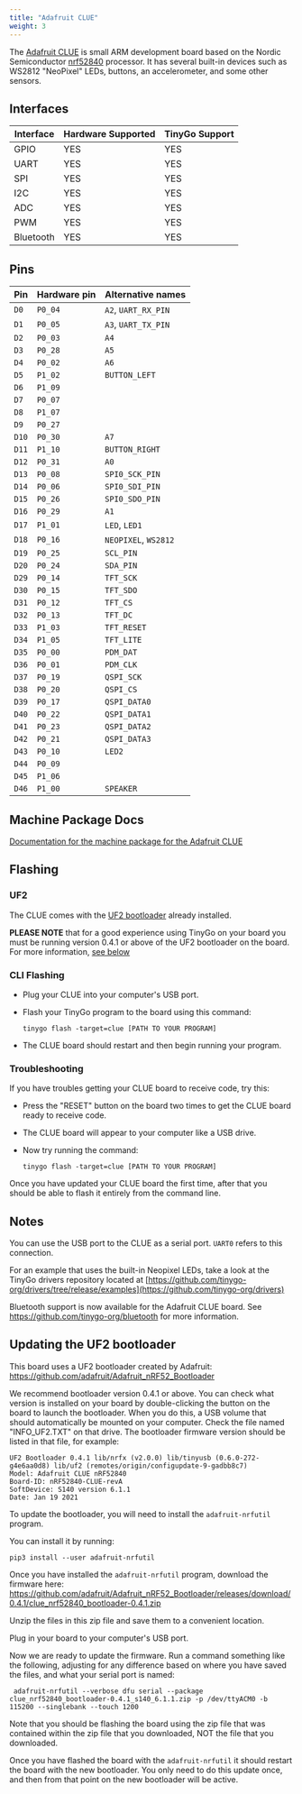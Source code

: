 ```yaml
---
title: "Adafruit CLUE"
weight: 3
---
```


The [Adafruit CLUE](https://www.adafruit.com/product/4500) is small ARM development board based on the Nordic Semiconductor [nrf52840](https://www.nordicsemi.com/eng/Products/nRF52840) processor. It has several built-in devices such as WS2812 "NeoPixel" LEDs, buttons, an accelerometer, and some other sensors.

## Interfaces

| Interface | Hardware Supported | TinyGo Support |
| --------- | ------------- | ----- |
| GPIO      | YES | YES |
| UART      | YES | YES |
| SPI      | YES | YES |
| I2C      | YES | YES |
| ADC      | YES | YES |
| PWM      | YES | YES |
| Bluetooth      | YES | YES |

## Pins

| Pin               | Hardware pin | Alternative names |
| ----------------- | ------------ | ----------------- |
| `D0`              | `P0_04`      | `A2`, `UART_RX_PIN` |
| `D1`              | `P0_05`      | `A3`, `UART_TX_PIN` |
| `D2`              | `P0_03`      | `A4`              |
| `D3`              | `P0_28`      | `A5`              |
| `D4`              | `P0_02`      | `A6`              |
| `D5`              | `P1_02`      | `BUTTON_LEFT`     |
| `D6`              | `P1_09`      |                   |
| `D7`              | `P0_07`      |                   |
| `D8`              | `P1_07`      |                   |
| `D9`              | `P0_27`      |                   |
| `D10`             | `P0_30`      | `A7`              |
| `D11`             | `P1_10`      | `BUTTON_RIGHT`    |
| `D12`             | `P0_31`      | `A0`              |
| `D13`             | `P0_08`      | `SPI0_SCK_PIN`    |
| `D14`             | `P0_06`      | `SPI0_SDI_PIN`    |
| `D15`             | `P0_26`      | `SPI0_SDO_PIN`    |
| `D16`             | `P0_29`      | `A1`              |
| `D17`             | `P1_01`      | `LED`, `LED1`     |
| `D18`             | `P0_16`      | `NEOPIXEL`, `WS2812` |
| `D19`             | `P0_25`      | `SCL_PIN`         |
| `D20`             | `P0_24`      | `SDA_PIN`         |
| `D29`             | `P0_14`      | `TFT_SCK`         |
| `D30`             | `P0_15`      | `TFT_SDO`         |
| `D31`             | `P0_12`      | `TFT_CS`          |
| `D32`             | `P0_13`      | `TFT_DC`          |
| `D33`             | `P1_03`      | `TFT_RESET`       |
| `D34`             | `P1_05`      | `TFT_LITE`        |
| `D35`             | `P0_00`      | `PDM_DAT`         |
| `D36`             | `P0_01`      | `PDM_CLK`         |
| `D37`             | `P0_19`      | `QSPI_SCK`        |
| `D38`             | `P0_20`      | `QSPI_CS`         |
| `D39`             | `P0_17`      | `QSPI_DATA0`      |
| `D40`             | `P0_22`      | `QSPI_DATA1`      |
| `D41`             | `P0_23`      | `QSPI_DATA2`      |
| `D42`             | `P0_21`      | `QSPI_DATA3`      |
| `D43`             | `P0_10`      | `LED2`            |
| `D44`             | `P0_09`      |                   |
| `D45`             | `P1_06`      |                   |
| `D46`             | `P1_00`      | `SPEAKER`         |

## Machine Package Docs

[Documentation for the machine package for the Adafruit CLUE](../machine/clue)

## Flashing

### UF2

The CLUE comes with the [UF2 bootloader](https://github.com/Microsoft/uf2) already installed.

**PLEASE NOTE** that for a good experience using TinyGo on your board you must be running version 0.4.1 or above of the UF2 bootloader on the board. For more information, [see below](#updating-the-uf2-bootloader)

### CLI Flashing

- Plug your CLUE into your computer's USB port.
- Flash your TinyGo program to the board using this command:

    ```shell
    tinygo flash -target=clue [PATH TO YOUR PROGRAM]
    ```

- The CLUE board should restart and then begin running your program.

### Troubleshooting

If you have troubles getting your CLUE board to receive code, try this:

- Press the "RESET" button on the board two times to get the CLUE board ready to receive code.
- The CLUE board will appear to your computer like a USB drive.
- Now try running the command:

    ```shell
    tinygo flash -target=clue [PATH TO YOUR PROGRAM]
    ```

Once you have updated your CLUE board the first time, after that you should be able to flash it entirely from the command line.

## Notes

You can use the USB port to the CLUE as a serial port. `UART0` refers to this connection.

For an example that uses the built-in Neopixel LEDs, take a look at the TinyGo drivers repository located at [https://github.com/tinygo-org/drivers/tree/release/examples](https://github.com/tinygo-org/drivers)

Bluetooth support is now available for the Adafruit CLUE board. See https://github.com/tinygo-org/bluetooth for more information.

## Updating the UF2 bootloader

This board uses a UF2 bootloader created by Adafruit: https://github.com/adafruit/Adafruit_nRF52_Bootloader

We recommend bootloader version 0.4.1 or above. You can check what version is installed on your board by double-clicking the button on the board to launch the bootloader. When you do this, a USB volume that should automatically be mounted on your computer. Check the file named "INFO_UF2.TXT" on that drive. The bootloader firmware version should be listed in that file, for example:

```
UF2 Bootloader 0.4.1 lib/nrfx (v2.0.0) lib/tinyusb (0.6.0-272-g4e6aa0d8) lib/uf2 (remotes/origin/configupdate-9-gadbb8c7)
Model: Adafruit CLUE nRF52840
Board-ID: nRF52840-CLUE-revA
SoftDevice: S140 version 6.1.1
Date: Jan 19 2021
```

To update the bootloader, you will need to install the `adafruit-nrfutil` program. 

You can install it by running:

```shell
pip3 install --user adafruit-nrfutil
```

Once you have installed the `adafruit-nrfutil` program, download the firmware here: 
https://github.com/adafruit/Adafruit_nRF52_Bootloader/releases/download/0.4.1/clue_nrf52840_bootloader-0.4.1.zip

Unzip the files in this zip file and save them to a convenient location. 

Plug in your board to your computer's USB port.

Now we are ready to update the firmware. Run a command something like the following, adjusting for any difference based on where you have saved the files, and what your serial port is named:

```shell
 adafruit-nrfutil --verbose dfu serial --package clue_nrf52840_bootloader-0.4.1_s140_6.1.1.zip -p /dev/ttyACM0 -b 115200 --singlebank --touch 1200
```

Note that you should be flashing the board using the zip file that was contained within the zip file that you downloaded, NOT the file that you downloaded.

Once you have flashed the board with the `adafruit-nrfutil` it should restart the board with the new bootloader. You only need to do this update once, and then from that point on the new bootloader will be active.
